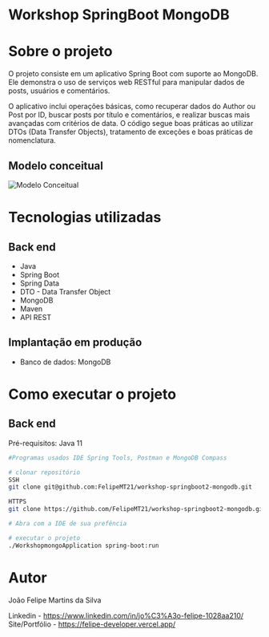 # Workshop SpringBoot MongoDB

# Sobre o projeto

O projeto consiste em um aplicativo Spring Boot com suporte ao MongoDB. Ele demonstra o uso de serviços web RESTful para manipular dados de posts, usuários e comentários. 

O aplicativo inclui operações básicas, como recuperar dados do Author ou Post por ID, buscar posts por título e comentários, e realizar buscas mais avançadas com critérios de data. O código segue boas práticas ao utilizar DTOs (Data Transfer Objects), tratamento de exceções e boas práticas de nomenclatura.

## Modelo conceitual
![Modelo Conceitual]()

# Tecnologias utilizadas
## Back end
- Java
- Spring Boot
- Spring Data
- DTO - Data Transfer Object
- MongoDB
- Maven
- API REST
## Implantação em produção
- Banco de dados: MongoDB

# Como executar o projeto

## Back end
Pré-requisitos: Java 11

```bash
#Programas usados IDE Spring Tools, Postman e MongoDB Compass

# clonar repositório
SSH
git clone git@github.com:FelipeMT21/workshop-springboot2-mongodb.git

HTTPS
git clone https://github.com/FelipeMT21/workshop-springboot2-mongodb.git

# Abra com a IDE de sua prefência

# executar o projeto
./WorkshopmongoApplication spring-boot:run
```

# Autor

João Felipe Martins da Silva

Linkedin - https://www.linkedin.com/in/jo%C3%A3o-felipe-1028aa210/
Site/Portfólio - https://felipe-developer.vercel.app/
